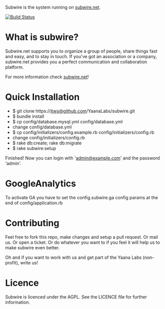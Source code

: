 Subwire is the system running on [subwire.net](http://subwire.net).

[![Build Status](https://secure.travis-ci.org/YaanaLabs/subwire.png?branch=master)](http://travis-ci.org/#!/YaanaLabs/subwire)



What is subwire?
================
Subwire.net supports you to organize a group of people, share things fast and easy, and to stay in touch. If you've got an association or a company, subwire.net provides you a perfect communication and collaboration platform.

For more information check [subwire.net](http://subwire.net)!



Quick Installation
==================
* $ git clone https://itws@github.com/YaanaLabs/subwire.git
* $ bundle install
* $ cp config/database.mysql.yml config/database.yml
* change config/database.yml
* $ cp config/initializers/config.example.rb config/initializers/config.rb
* change config/initializers/config.rb
* $ rake db:create; rake db:migrate
* $ rake subwire:setup

Finished! Now you can login with 'admin@example.com' and the password 'admin'.



GoogleAnalytics
===============
To activate GA you have to set the config.subwire.ga config params at the end of config/application.rb



Contributing
============
Feel free to fork this repo, make changes and setup a pull request. Or mail us. Or open a ticket. Or do whatever you want to if you feel it will help us to make subwire even better.

Oh and if you want to work with us and get part of the Yaana Labs (non-profit), write us!



Licence
=======
Subwire is licenced under the AGPL. See the LICENCE file for further information.